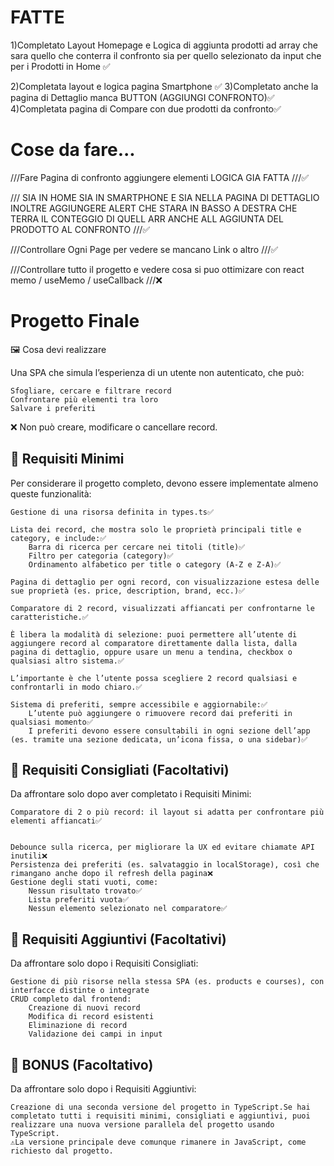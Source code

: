 # FATTE
1)Completato Layout Homepage e Logica di aggiunta prodotti ad array che sara quello che conterra il confronto sia per quello selezionato da input che per i Prodotti in Home ✅

2)Completata layout e logica pagina Smartphone ✅
3)Completato anche la pagina di Dettaglio manca BUTTON (AGGIUNGI CONFRONTO)✅
4)Completata pagina di Compare con due prodotti da confronto✅


# Cose da fare...
///Fare Pagina di confronto aggiungere elementi LOGICA GIA FATTA ///✅

/// SIA IN HOME SIA IN SMARTPHONE E SIA NELLA PAGINA DI DETTAGLIO INOLTRE AGGIUNGERE ALERT CHE STARA IN BASSO A DESTRA CHE TERRA IL CONTEGGIO DI QUELL ARR ANCHE ALL AGGIUNTA DEL PRODOTTO AL CONFRONTO ///✅

///Controllare Ogni Page per vedere se mancano Link o altro ///✅

///Controllare tutto il progetto e vedere cosa si puo ottimizare con react memo / useMemo / useCallback ///❌

# Progetto Finale
🖼️ Cosa devi realizzare

Una SPA che simula l’esperienza di un utente non autenticato, che può:

    Sfogliare, cercare e filtrare record
    Confrontare più elementi tra loro
    Salvare i preferiti

❌ Non può creare, modificare o cancellare record.

## 🥉 Requisiti Minimi

Per considerare il progetto completo, devono essere implementate almeno queste funzionalità:

    Gestione di una risorsa definita in types.ts✅

    Lista dei record, che mostra solo le proprietà principali title e category, e include:✅
        Barra di ricerca per cercare nei titoli (title)✅
        Filtro per categoria (category)✅
        Ordinamento alfabetico per title o category (A-Z e Z-A)✅

    Pagina di dettaglio per ogni record, con visualizzazione estesa delle sue proprietà (es. price, description, brand, ecc.)✅

    Comparatore di 2 record, visualizzati affiancati per confrontarne le caratteristiche.✅

    È libera la modalità di selezione: puoi permettere all’utente di aggiungere record al comparatore direttamente dalla lista, dalla pagina di dettaglio, oppure usare un menu a tendina, checkbox o qualsiasi altro sistema.✅

    L’importante è che l’utente possa scegliere 2 record qualsiasi e confrontarli in modo chiaro.✅

    Sistema di preferiti, sempre accessibile e aggiornabile:✅
        L’utente può aggiungere o rimuovere record dai preferiti in qualsiasi momento✅
        I preferiti devono essere consultabili in ogni sezione dell’app (es. tramite una sezione dedicata, un’icona fissa, o una sidebar)✅



## 🥈 Requisiti Consigliati (Facoltativi)
Da affrontare solo dopo aver completato i Requisiti Minimi:

    Comparatore di 2 o più record: il layout si adatta per confrontare più elementi affiancati✅
    

    Debounce sulla ricerca, per migliorare la UX ed evitare chiamate API inutili❌
    Persistenza dei preferiti (es. salvataggio in localStorage), così che rimangano anche dopo il refresh della pagina❌
    Gestione degli stati vuoti, come:
        Nessun risultato trovato✅
        Lista preferiti vuota✅
        Nessun elemento selezionato nel comparatore✅


## 🥇 Requisiti Aggiuntivi (Facoltativi)

Da affrontare solo dopo i Requisiti Consigliati:

    Gestione di più risorse nella stessa SPA (es. products e courses), con interfacce distinte o integrate
    CRUD completo dal frontend:
        Creazione di nuovi record
        Modifica di record esistenti
        Eliminazione di record
        Validazione dei campi in input


## 🎯 BONUS (Facoltativo)
Da affrontare solo dopo i Requisiti Aggiuntivi:

    Creazione di una seconda versione del progetto in TypeScript.Se hai completato tutti i requisiti minimi, consigliati e aggiuntivi, puoi realizzare una nuova versione parallela del progetto usando TypeScript.
    ⚠️La versione principale deve comunque rimanere in JavaScript, come richiesto dal progetto.